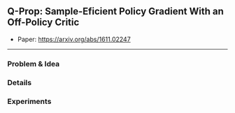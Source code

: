 ## Q-Prop: Sample-Eficient Policy Gradient With an Off-Policy Critic

* Paper: https://arxiv.org/abs/1611.02247

-----

### Problem & Idea

### Details


### Experiments
